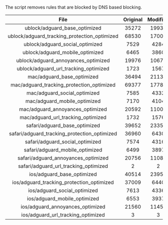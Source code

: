 The script removes rules that are blocked by DNS based blocking.


| File | Original | Modified |
|:----:|:-----:|:-----:|
| ublock/adguard_base_optimized | 35272 | 19934 |
| ublock/adguard_tracking_protection_optimized | 68530 | 17005 |
| ublock/adguard_social_optimized | 7529 | 4284 |
| ublock/adguard_mobile_optimized | 6465 | 3860 |
| ublock/adguard_annoyances_optimized | 19976 | 10676 |
| ublock/adguard_url_tracking_optimized | 1723 | 1567 |
| mac/adguard_base_optimized | 36494 | 21133 |
| mac/adguard_tracking_protection_optimized | 69377 | 17780 |
| mac/adguard_social_optimized | 7585 | 4332 |
| mac/adguard_mobile_optimized | 7170 | 4104 |
| mac/adguard_annoyances_optimized | 20592 | 11004 |
| mac/adguard_url_tracking_optimized | 1732 | 1576 |
| safari/adguard_base_optimized | 39652 | 23355 |
| safari/adguard_tracking_protection_optimized | 36960 | 6430 |
| safari/adguard_social_optimized | 7574 | 4316 |
| safari/adguard_mobile_optimized | 6499 | 3897 |
| safari/adguard_annoyances_optimized | 20756 | 11084 |
| safari/adguard_url_tracking_optimized | 2 | 2 |
| ios/adguard_base_optimized | 40514 | 23951 |
| ios/adguard_tracking_protection_optimized | 37009 | 6440 |
| ios/adguard_social_optimized | 7613 | 4336 |
| ios/adguard_mobile_optimized | 6553 | 3937 |
| ios/adguard_annoyances_optimized | 21560 | 11458 |
| ios/adguard_url_tracking_optimized | 3 | 3 |
